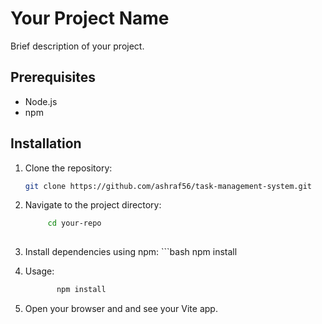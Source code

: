 # Your Project Name

Brief description of your project.

## Prerequisites

- Node.js
- npm

## Installation

1. Clone the repository:

   ```bash
   git clone https://github.com/ashraf56/task-management-system.git
2. Navigate to the project directory:

     ```bash
          cd your-repo
          
3. Install dependencies using npm:
       ```bash
             npm install


4. Usage: 
      ```bash
             npm install
5. Open your browser and and see your Vite app.
